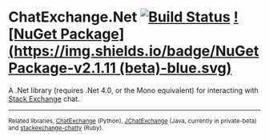 ChatExchange.Net [![Build Status](https://travis-ci.org/ArcticEcho/ChatExchange.Net.svg)](https://travis-ci.org/ArcticEcho/ChatExchange.Net) [![NuGet Package](https://img.shields.io/badge/NuGet Package-v2.1.11 (beta)-blue.svg)](https://www.nuget.org/packages/ChatExchange.Net/2.1.11-beta)
================

A .Net library (requires .Net 4.0, or the Mono equivalent) for interacting with [Stack Exchange](http://stackexchange.com/) chat.

-----

<sup>Related libraries, [ChatExchange](https://github.com/Manishearth/ChatExchange) (Python), [JChatExchange](https://github.com/Vincentyification/JChatExchange) (Java, currently in private-beta) and [stackexchange-chatty](https://github.com/KeyboardFire/stackexchange-chatty) (Ruby).</sup>
